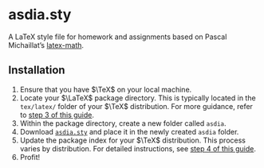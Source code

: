 # asdia.sty
A LaTeX style file for homework and assignments based on Pascal Michaillat’s [latex-math](https://github.com/pmichaillat/latex-math).

## Installation

1. Ensure that you have $\TeX$ on your local machine.
2. Locate your $\LaTeX$ package directory. This is typically located in the `tex/latex/` folder of your $\TeX$ distribution. For more guidance, refer to [step 3 of this guide](https://en.wikibooks.org/wiki/LaTeX/Installing_Extra_Packages#Installing_a_package).
4. Within the package directory, create a new folder called `asdia`.
5. Download [`asdia.sty`](asdia.sty) and place it in the newly created `asdia` folder.
6. Update the package index for your $\TeX$ distribution. This process varies by distribution. For detailed instructions, see [step 4 of this guide](https://en.wikibooks.org/wiki/LaTeX/Installing_Extra_Packages#Installing_a_package).
8. Profit!
